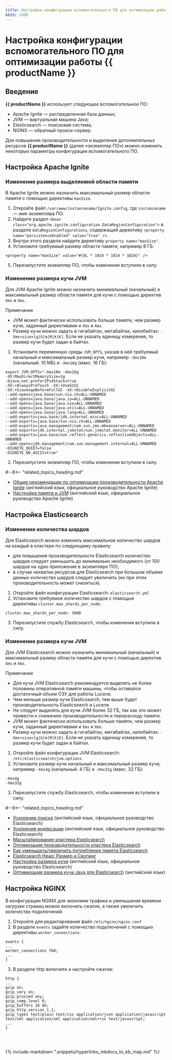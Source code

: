 ```yaml
---
title: Настройка конфигурации вспомогательного ПО для оптимизации работы Comindware Business Application Platform
kbId: 2496
---
```


# Настройка конфигурации вспомогательного ПО для оптимизации работы {{ productName }}

## Введение

**{{ productName }}** использует следующее вспомогательное ПО:

- Apache Ignite — распределенная база данных;
- JVM — виртуальная машина Java;
- Elasticsearch — поисковая система;
- NGINX — обратный прокси-сервер.

Для повышения производительности и выделения дополнительных ресурсов **{{ productName }}** (далее «экземпляр ПО») можно изменить некоторые параметры конфигурации вспомогательного ПО.

## Настройка Apache Ignite

### Изменение размера выделяемой области памяти

В Apache Ignite можно назначить максимальный размер области памяти с помощью директивы `maxSize`.

1. Откройте файл `/var/www/instancename/Ignite.config`, где `instancename` — имя экземпляра ПО.
2. Найдите раздел `<bean class="org.apache.ignite.configuration.DataRegionConfiguration">` в разделе `dataRegionConfigurations`, содержащий директиву `<property name="persistenceEnabled" value="true" />`.
3. Внутри этого раздела найдите директиву `property name="maxSize"`.
4. Установите требуемый размер области памяти, например 8 ГБ:

```
<property name="maxSize" value="#{8L * 1024 * 1024 * 1024}" />        
```
5. Перезапустите экземпляр ПО, чтобы изменения вступили в силу.

### Изменение размера кучи JVM

Для JVM Apache Ignite можно назначить минимальный (начальный) и максимальный размер области памяти для кучи с помощью директив `Xms` и `Xmx`.

Примечание

- JVM может фактически использовать больше памяти, чем размер кучи, заданный директивами и `Xms` и `Xmx`.
- Размер кучи можно задать в гигабайтах, мегабайтах, килобайтах: `-Xms<size>[g|G|m|M|k|K]`. Если не указать единицу измерения, то размер кучи будет задан в байтах.

1. Установите переменную среды `JVM_OPTS`, указав в ней требуемый начальный и максимальный размер кучи, например `-Xms10m` (начальный. 10 МБ) и `-Xmx16g` (макс. 16 ГБ):

```
export JVM_OPTS="-Xms10m -Xmx16g   
-XX:MaxDirectMemorySize=1g   
-Djava.net.preferIPv4Stack=true   
-XX:+AlwaysPreTouch -XX:+UseG1GC   
-XX:+ScavengeBeforeFullGC -XX:+DisableExplicitGC  
--add-opens=java.base/sun.nio.ch=ALL-UNNAMED   
--add-opens=java.base/java.io=ALL-UNNAMED  
--add-opens=java.base/java.nio=ALL-UNNAMED   
--add-opens=java.base/java.util=ALL-UNNAMED  
--add-opens=java.base/java.lang=ALL-UNNAMED   
--add-exports=java.base/jdk.internal.misc=ALL-UNNAMED  
--add-exports=java.base/sun.nio.ch=ALL-UNNAMED   
--add-exports=java.management/com.sun.jmx.mbeanserver=ALL-UNNAMED  
--add-exports=jdk.internal.jvmstat/sun.jvmstat.monitor=ALL-UNNAMED   
--add-exports=java.base/sun.reflect.generics.reflectiveObjects=ALL-UNNAMED  
--add-opens=jdk.management/com.sun.management.internal=ALL-UNNAMED  
-DIGNITE_QUIET=false   
-DIGNITE_NO_ASCII=true"       
```
2. Перезапустите экземпляр ПО, чтобы изменения вступили в силу.

#--8<-- "related_topics_heading.md"

- [Общие рекомендации по оптимизации производительности Apache Ignite](https://ignite.apache.org/docs/latest/perf-and-troubleshooting/general-perf-tips) (английский язык, официальное руководство Apache Ignite)
- [Настройка памяти и JVM](https://ignite.apache.org/docs/latest/perf-and-troubleshooting/memory-tuning) (английский язык, официальное руководство Apache Ignite)

## Настройка Elasticsearch

### Изменение количества шардов

Для Elasticsearch можно изменить максимальное количество шардов на каждый в кластере по следующему правилу:

- для повышения производительности Elasticsearch количество шардов следует уменьшить до минимально необходимого (от 100 шардов на одно приложение в экземпляре ПО);
- в случае нехватки ресурсов для Elasticsearch при большом объеме данных количество шардов следует увеличить (но при этом производительность может снизиться).

1. Откройте файл конфигурации Elasticsearch: `elasticsearch.yml`
2. Установите требуемое количество шардов с помощью директивы `cluster.max_shards_per_node`:

```
сluster.max_shards_per_node: 3000  

```
3. Перезапустите службу Elasticsearch, чтобы изменения вступили в силу.

### Изменение размера кучи JVM

Для JVM Elasticsearch можно назначить минимальный (начальный) и максимальный размер области памяти для кучи с помощью директив `Xms` и `Xmx`.

Примечание

- Для кучи JVM Elasticsearch рекомендуется выделять не более половины оперативной памяти машины, чтобы оставался достаточный объем ОЗУ для работы Lucene.
- Чем меньше размер кучи Elasticsearch, тем выше будет производительность Elasticsearch и Lucene.
- Не следует выделять для кучи JVM более 32 ГБ, так как это может привести к снижению производительности и перерасходу памяти.
- JVM может фактически использовать больше памяти, чем размер кучи, заданный директивами и `Xms` и `Xmx`.
- Размер кучи можно задать в гигабайтах, мегабайтах, килобайтах: `-Xms<size>[g|G|m|M|k|K]`. Если не указать единицу измерения, то размер кучи будет задан в байтах.

1. Откройте файл конфигурации JVM Elasticsearch: `/etc/elasticsearch/jvm.options`
2. Установите размер кучи начальный и максимальный размер кучи, например `-Xms4g` (начальный. 4 ГБ) и `-Xmx32g` (макс. 32 ГБ):

```
-Xms4g   
-Xmx32g
```
3. Перезапустите службу Elasticsearch, чтобы изменения вступили в силу.

#--8<-- "related_topics_heading.md"

- [Ускорение поиска](https://www.elastic.co/guide/en/elasticsearch/reference/current/tune-for-search-speed.html) (английский язык, официальное руководство Elasticsearch)
- [Ускорение индексации](https://www.elastic.co/guide/en/elasticsearch/reference/current/tune-for-indexing-speed.html) (английский язык, официальное руководство Elasticsearch)
- [Масштабирование кластера Elasticsearch](https://habr.com/ru/articles/224877/)
- [Оптимизация производительности кластера Elasticsearch](https://gals.software/blog/2022-12-08-elasticsearch-optimization?ysclid=lmrhkxl35g269901813)
- [Как уменьшить/увеличить потребление памяти Elasticsearch](https://sergeymukhin.com/blog/kak-umensituvelicit-potreblenie-pamyati-elasticsearch)
- [Elasticsearch Heap: Размер и Свопинг](https://g-soft.info/articles/1679/elasticsearch-heap-razmer-i-svoping/)
- [Настройка размера кучи](https://www.elastic.co/guide/en/elasticsearch/reference/8.1/important-settings.html#heap-size-settings) (английский язык, официальное руководство Elasticsearch)
- [Оптимизация размера кучи Java для Elasticsearch](https://opster.com/guides/elasticsearch/capacity-planning/elasticsarch-java-heap-size) (английский язык)

## Настройка NGINX

В конфигурации NGINX для экономии трафика и уменьшения времени загрузки страниц можно включить сжатие, а также увеличить количество подключений.

1. Откройте для редактирования файл `/etc/nginx/nginx.conf`
2. В разделе `events` задайте количество подключений с помощью директивы `worker_connections`:

```
events {   
...  
worker_connections 768;   
...  
}
```
3. В разделе http включите и настройте сжатие:  

```
http {   
...   
gzip on;   
gzip_vary on;   
gzip_proxied any;   
gzip_comp_level 6;   
gzip_buffers 16 8k;   
gzip_http_version 1.1;   
gzip_types text/plain text/css application/json application/javascript text/xml application/xml application/xml+rss text/javascript;   
...   
}   
  

```

 

{% include-markdown ".snippets/hyperlinks_mkdocs_to_kb_map.md" %}
